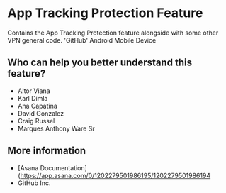 # App Tracking Protection Feature
Contains the App Tracking Protection feature alongside with some other VPN general code.
'GitHub' Android Mobile Device
## Who can help you better understand this feature?
- Aitor Viana
- Karl Dimla
- Ana Capatina
- David Gonzalez
- Craig Russel
- Marques Anthony Ware Sr
## More information
- [Asana Documentation](https://app.asana.com/0/1202279501986195/1202279501986194
- GitHub Inc.
